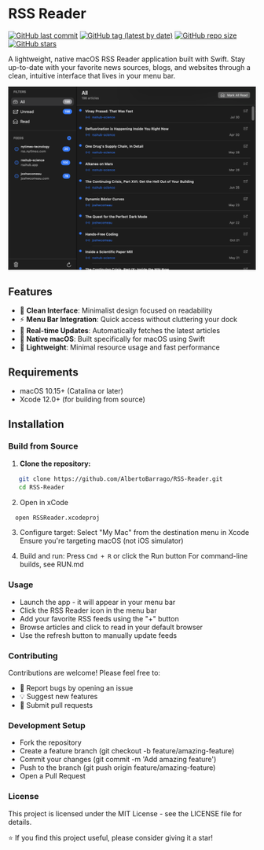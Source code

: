 # RSS Reader

[![GitHub last commit](https://img.shields.io/github/last-commit/AlbertoBarrago/RSS-Reader)](https://github.com/AlbertoBarrago/RSS-Reader/commits/main)
[![GitHub tag (latest by date)](https://img.shields.io/github/v/tag/AlbertoBarrago/RSS-Reader)](https://github.com/AlbertoBarrago/RSS-Reader/releases/latest)
[![GitHub repo size](https://img.shields.io/github/repo-size/AlbertoBarrago/RSS-Reader)](https://github.com/AlbertoBarrago/RSS-Reader)
[![GitHub stars](https://img.shields.io/github/stars/AlbertoBarrago/RSS-Reader?style=social)](https://github.com/AlbertoBarrago/RSS-Reader/stargazers)

A lightweight, native macOS RSS Reader application built with Swift. Stay up-to-date with your favorite news sources, blogs, and websites through a clean, intuitive interface that lives in your menu bar.

![RSS Reader Screenshot](screen.png)

## Features

- 📰 **Clean Interface**: Minimalist design focused on readability
- ⚡ **Menu Bar Integration**: Quick access without cluttering your dock
- 🔄 **Real-time Updates**: Automatically fetches the latest articles
- 🎯 **Native macOS**: Built specifically for macOS using Swift
- 💾 **Lightweight**: Minimal resource usage and fast performance

## Requirements

- macOS 10.15+ (Catalina or later)
- Xcode 12.0+ (for building from source)

## Installation

### Build from Source
1. **Clone the repository:**
```bash
   git clone https://github.com/AlbertoBarrago/RSS-Reader.git
   cd RSS-Reader
```
2. Open in xCode
```bash
  open RSSReader.xcodeproj
```
3. Configure target:
Select "My Mac" from the destination menu in Xcode
Ensure you're targeting macOS (not iOS simulator)

4. Build and run:
Press `Cmd + R` or click the Run button
For command-line builds, see RUN.md

### Usage

- Launch the app - it will appear in your menu bar
- Click the RSS Reader icon in the menu bar
- Add your favorite RSS feeds using the "+" button
- Browse articles and click to read in your default browser
- Use the refresh button to manually update feeds

### Contributing
Contributions are welcome! Please feel free to:

- 🐛 Report bugs by opening an issue
- 💡 Suggest new features
- 🔧 Submit pull requests

### Development Setup

- Fork the repository
- Create a feature branch (git checkout -b feature/amazing-feature)
- Commit your changes (git commit -m 'Add amazing feature')
- Push to the branch (git push origin feature/amazing-feature)
- Open a Pull Request

### License
This project is licensed under the MIT License - see the LICENSE file for details.

⭐ If you find this project useful, please consider giving it a star!
